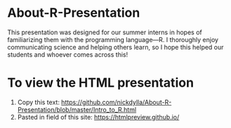 # About-R-Presentation
This presentation was designed for our summer interns in hopes of familiarizing them with the programming language—R. 
I thoroughly enjoy communicating science and helping others learn, so I hope this helped our students and whoever comes across this!

# To view the HTML presentation
1) Copy this text: https://github.com/nickdylla/About-R-Presentation/blob/master/Intro_to_R.html
2) Pasted in field of this site: https://htmlpreview.github.io/
